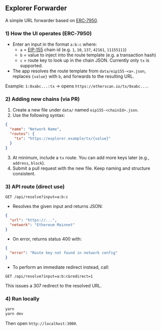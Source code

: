 ## Explorer Forwarder

A simple URL forwarder based on [ERC‑7950](https://eips.ethereum.org/EIPS/eip-7950).

### 1) How the UI operates (ERC‑7950)

- Enter an input in the format `a:b:c` where:
  - `a` = [EIP‑155](https://eips.ethereum.org/EIPS/eip-155) chain id (e.g. `1`, `10`, `137`, `42161`, `11155111`)
  - `b` = value to inject into the route template (e.g. a transaction hash)
  - `c` = route key to look up in the chain JSON. Currently only `tx` is supported.
- The app resolves the route template from `data/eip155-<a>.json`, replaces `{value}` with `b`, and forwards to the resulting URL.

Example: `1:0xabc...:tx` → opens `https://etherscan.io/tx/0xabc...`.

### 2) Adding new chains (via PR)

1. Create a new file under `data/` named `eip155-<chainId>.json`.
2. Use the following syntax:

```json
{
  "name": "Network Name",
  "routes": {
    "tx": "https://explorer.example/tx/{value}"
  }
}
```

3. At minimum, include a `tx` route. You can add more keys later (e.g., `address`, `block`).
4. Submit a pull request with the new file. Keep naming and structure consistent.

### 3) API route (direct use)

`GET /api/resolve?input=a:b:c`

- Resolves the given input and returns JSON:

```json
{
  "url": "https://...",
  "network": "Ethereum Mainnet"
}
```

- On error, returns status 400 with:

```json
{
  "error": "Route key not found in network config"
}
```

- To perform an immediate redirect instead, call:

`GET /api/resolve?input=a:b:c&redirect=1`

This issues a 307 redirect to the resolved URL.

### 4) Run locally

```bash
yarn
yarn dev
```

Then open `http://localhost:3000`.
